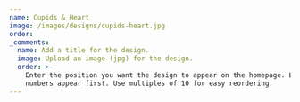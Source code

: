 ```yaml
---
name: Cupids & Heart
image: /images/designs/cupids-heart.jpg
order:
_comments:
  name: Add a title for the design.
  image: Upload an image (jpg) for the design.
  order: >-
    Enter the position you want the design to appear on the homepage. Lower
    numbers appear first. Use multiples of 10 for easy reordering.
---
```


